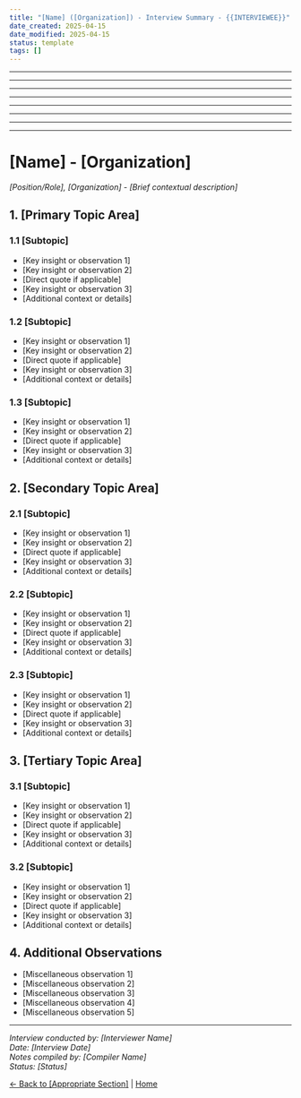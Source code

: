 ```yaml
---
title: "[Name] ([Organization]) - Interview Summary - {{INTERVIEWEE}}"
date_created: 2025-04-15
date_modified: 2025-04-15
status: template
tags: []
---
```


---

---

---

---

---

---

---

---

# [Name] - [Organization]

*[Position/Role], [Organization] - [Brief contextual description]*

## 1. [Primary Topic Area]

### 1.1 [Subtopic]
- [Key insight or observation 1]
- [Key insight or observation 2]
- [Direct quote if applicable]
- [Key insight or observation 3]
- [Additional context or details]

### 1.2 [Subtopic]
- [Key insight or observation 1]
- [Key insight or observation 2]
- [Direct quote if applicable]
- [Key insight or observation 3]
- [Additional context or details]

### 1.3 [Subtopic]
- [Key insight or observation 1]
- [Key insight or observation 2]
- [Direct quote if applicable]
- [Key insight or observation 3]
- [Additional context or details]

## 2. [Secondary Topic Area]

### 2.1 [Subtopic]
- [Key insight or observation 1]
- [Key insight or observation 2]
- [Direct quote if applicable]
- [Key insight or observation 3]
- [Additional context or details]

### 2.2 [Subtopic]
- [Key insight or observation 1]
- [Key insight or observation 2]
- [Direct quote if applicable]
- [Key insight or observation 3]
- [Additional context or details]

### 2.3 [Subtopic]
- [Key insight or observation 1]
- [Key insight or observation 2]
- [Direct quote if applicable]
- [Key insight or observation 3]
- [Additional context or details]

## 3. [Tertiary Topic Area]

### 3.1 [Subtopic]
- [Key insight or observation 1]
- [Key insight or observation 2]
- [Direct quote if applicable]
- [Key insight or observation 3]
- [Additional context or details]

### 3.2 [Subtopic]
- [Key insight or observation 1]
- [Key insight or observation 2]
- [Direct quote if applicable]
- [Key insight or observation 3]
- [Additional context or details]

## 4. Additional Observations

- [Miscellaneous observation 1]
- [Miscellaneous observation 2]
- [Miscellaneous observation 3]
- [Miscellaneous observation 4]
- [Miscellaneous observation 5]

---

*Interview conducted by: [Interviewer Name]*  
*Date: [Interview Date]*  
*Notes compiled by: [Compiler Name]*  
*Status: [Status]*

[← Back to [Appropriate Section]](../index.md) | [Home](../../../_index.md)

